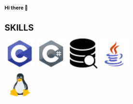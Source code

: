 ### Hi there 👋
<h1>SKILLS</h1>
<img src="c_icon.png" alt="C Icon" width="100">
<img src="csharp_icon.png" alt="C# Icon" width="100">
<img src="data_base_icon.png" alt="Database Icon" width="100">
<img src="java_icon.png" alt="Java Icon" width="100">
<img src="linux_icon_gif.gif" alt="Linux Icon (GIF)" width="100">


<!--
**P0ll021/P0ll021** is a ✨ _special_ ✨ repository because its `README.md` (this file) appears on your GitHub profile.

Here are some ideas to get you started:

- 🔭 I’m currently working on ...
- 🌱 I’m currently learning ...
- 👯 I’m looking to collaborate on ...
- 🤔 I’m looking for help with ...
- 💬 Ask me about ...
- 📫 How to reach me: ...
- 😄 Pronouns: ...
- ⚡ Fun fact: ...
-->
